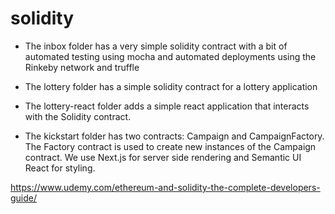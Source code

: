 # solidity

* The inbox folder has a very simple solidity contract with a bit of automated testing using mocha and automated deployments using the Rinkeby network and truffle

* The lottery folder has a simple solidity contract for a lottery application

* The lottery-react folder adds a simple react application that interacts with the Solidity contract.

* The kickstart folder has two contracts: Campaign and CampaignFactory. The Factory contract is used to create new instances of the Campaign contract. We use Next.js for server side rendering and Semantic UI React for styling.

https://www.udemy.com/ethereum-and-solidity-the-complete-developers-guide/